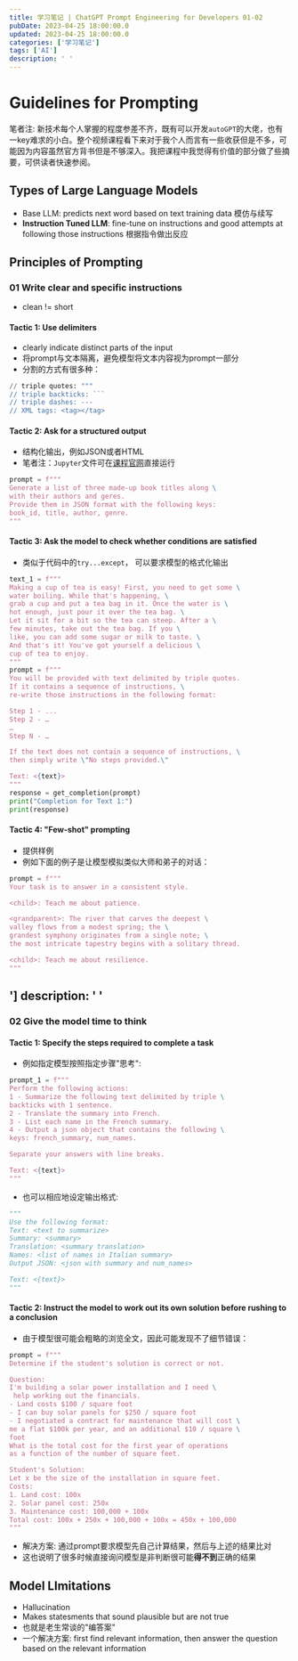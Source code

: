 ```yaml
---
title: 学习笔记 | ChatGPT Prompt Engineering for Developers 01-02
pubDate: 2023-04-25 18:00:00.0
updated: 2023-04-25 18:00:00.0
categories: ['学习笔记']
tags: ['AI']
description: ' '
---
```


# Guidelines for Prompting

笔者注: 新技术每个人掌握的程度参差不齐，既有可以开发`autoGPT`的大佬，也有一key难求的小白。整个视频课程看下来对于我个人而言有一些收获但是不多，可能因为内容虽然官方背书但是不够深入。我把课程中我觉得有价值的部分做了些摘要，可供读者快速参阅。

## Types of Large Language Models

- Base LLM: predicts next word based on text training data 模仿与续写
- **Instruction Tuned LLM**: fine-tune on instructions and good attempts at following those instructions 根据指令做出反应

## Principles of Prompting

### 01 Write clear and specific instructions

- clean != short

#### Tactic 1: Use delimiters

- clearly indicate distinct parts of the input
- 将prompt与文本隔离，避免模型将文本内容视为prompt一部分
- 分割的方式有很多种：

``` python
// triple quotes: """
// triple backticks: ```
// triple dashes: ---
// XML tags: <tag></tag>
```

#### Tactic 2: Ask for a structured output

- 结构化输出，例如JSON或者HTML
- 笔者注：`Jupyter`文件可在[课程官网](https://learn.deeplearning.ai/chatgpt-prompt-eng/lesson/2/guidelines)直接运行
``` python
prompt = f"""
Generate a list of three made-up book titles along \
with their authors and geres.
Provide them in JSON format with the following keys:
book_id, title, author, genre.
"""
```

#### Tactic 3: Ask the model to check whether conditions are satisfied

- 类似于代码中的`try...except`， 可以要求模型的格式化输出

``` python
text_1 = f"""
Making a cup of tea is easy! First, you need to get some \
water boiling. While that's happening, \
grab a cup and put a tea bag in it. Once the water is \
hot enough, just pour it over the tea bag. \
Let it sit for a bit so the tea can steep. After a \
few minutes, take out the tea bag. If you \
like, you can add some sugar or milk to taste. \
And that's it! You've got yourself a delicious \
cup of tea to enjoy.
"""
prompt = f"""
You will be provided with text delimited by triple quotes.
If it contains a sequence of instructions, \
re-write those instructions in the following format:

Step 1 - ...
Step 2 - …
…
Step N - …

If the text does not contain a sequence of instructions, \
then simply write \"No steps provided.\"

Text: <{text}>
"""
response = get_completion(prompt)
print("Completion for Text 1:")
print(response)
```

#### Tactic 4: "Few-shot" prompting

- 提供样例
- 例如下面的例子是让模型模拟类似大师和弟子的对话：

``` python
prompt = f"""
Your task is to answer in a consistent style.

<child>: Teach me about patience.

<grandparent>: The river that carves the deepest \
valley flows from a modest spring; the \
grandest symphony originates from a single note; \
the most intricate tapestry begins with a solitary thread.

<child>: Teach me about resilience.
"""
```
']
description: ' '
---

### 02 Give the model time to think

#### Tactic 1: Specify the steps required to complete a task

- 例如指定模型按照指定步骤"思考":

``` python
prompt_1 = f"""
Perform the following actions:
1 - Summarize the following text delimited by triple \
backticks with 1 sentence.
2 - Translate the summary into French.
3 - List each name in the French summary.
4 - Output a json object that contains the following \
keys: french_summary, num_names.

Separate your answers with line breaks.

Text: <{text}>
"""
```

- 也可以相应地设定输出格式:

``` python
"""
Use the following format:
Text: <text to summarize>
Summary: <summary>
Translation: <summary translation>
Names: <list of names in Italian summary>
Output JSON: <json with summary and num_names>

Text: <{text}>
"""
```

#### Tactic 2: Instruct the model to work out its own solution before rushing to a conclusion

- 由于模型很可能会粗略的浏览全文，因此可能发现不了细节错误：

``` python
prompt = f"""
Determine if the student's solution is correct or not.

Question:
I'm building a solar power installation and I need \
 help working out the financials.
- Land costs $100 / square foot
- I can buy solar panels for $250 / square foot
- I negotiated a contract for maintenance that will cost \
me a flat $100k per year, and an additional $10 / square \
foot
What is the total cost for the first year of operations
as a function of the number of square feet.

Student's Solution:
Let x be the size of the installation in square feet.
Costs:
1. Land cost: 100x
2. Solar panel cost: 250x
3. Maintenance cost: 100,000 + 100x
Total cost: 100x + 250x + 100,000 + 100x = 450x + 100,000
"""
```

- 解决方案: 通过prompt要求模型先自己计算结果，然后与上述的结果比对
- 这也说明了很多时候直接询问模型是非判断很可能**得不到**正确的结果

## Model LImitations

- Hallucination
- Makes statesments that sound plausible but are not true
- 也就是老生常谈的"编答案"
- 一个解决方案: first find relevant information, then answer the question based on the relevant information
